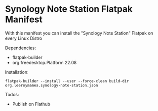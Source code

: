 <h1> Synology Note Station Flatpak Manifest</h1>

With this manifest you can install the "Synology Note Station" Flatpak on every Linux Distro 

Dependencies:
- flatpak-builder
- org.freedesktop.Platform 22.08

 Installation:
```shell
flatpak-builder --install --user --force-clean build-dir org.leeroymanea.synology-note-station.json
```

Todos:
- Publish on Flathub
